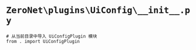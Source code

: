 # `ZeroNet\plugins\UiConfig\__init__.py`

```
# 从当前目录中导入 UiConfigPlugin 模块
from . import UiConfigPlugin
```